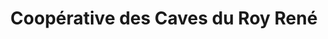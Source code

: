 ---
title: "Coopérative des Caves du Roy René"
url: /lambesc/cooperative-des-caves-du-roy-rene/
shop: Spirituosen
---